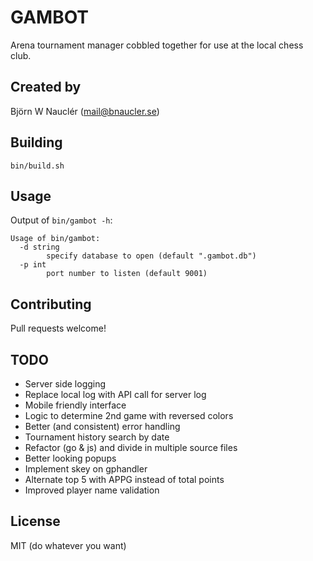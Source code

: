 
# GAMBOT
Arena tournament manager cobbled together for use at the local chess club.

## Created by
Björn W Nauclér (mail@bnaucler.se)

## Building
`bin/build.sh`

## Usage
Output of `bin/gambot -h`:  
```
Usage of bin/gambot:
  -d string
    	specify database to open (default ".gambot.db")
  -p int
    	port number to listen (default 9001)
```

## Contributing
Pull requests welcome!

## TODO
* Server side logging
* Replace local log with API call for server log
* Mobile friendly interface
* Logic to determine 2nd game with reversed colors
* Better (and consistent) error handling
* Tournament history search by date
* Refactor (go & js) and divide in multiple source files
* Better looking popups
* Implement skey on gphandler
* Alternate top 5 with APPG instead of total points
* Improved player name validation

## License
MIT (do whatever you want)
